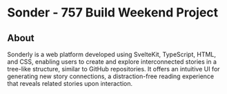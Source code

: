 # Sonder - 757 Build Weekend Project

## About

Sonderly is a web platform developed using SvelteKit, TypeScript, HTML, and CSS, enabling users to create and explore interconnected stories in a tree-like structure, similar to GitHub repositories. It offers an intuitive UI for generating new story connections, a distraction-free reading experience that reveals related stories upon interaction.